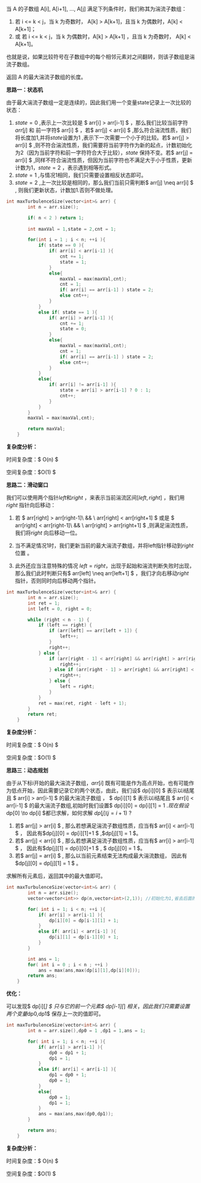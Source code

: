 当 A 的子数组 A[i], A[i+1], ..., A[j] 满足下列条件时，我们称其为湍流子数组：

1. 若 i <= k < j，当 k 为奇数时， A[k] > A[k+1]，且当 k 为偶数时，A[k] < A[k+1]；
2. 或 若 i <= k < j，当 k 为偶数时，A[k] > A[k+1] ，且当 k 为奇数时， A[k] < A[k+1]。

也就是说，如果比较符号在子数组中的每个相邻元素对之间翻转，则该子数组是湍流子数组。

返回 A 的最大湍流子数组的长度。



<b>思路一：状态机</b>

由于最大湍流子数组一定是连续的，因此我们用一个变量state记录上一次比较的状态：

1. $state = 0$ ,表示上一次比较是 $ arr[i] > arr[i-1] $ ，那么我们比较当前字符$arr[j]$ 和 前一字符$ arr[i] $ ，若$ arr[j] < arr[i] $ ,那么符合湍流性质，我们将长度加1,并将$state$设置为1 ,表示下一次需要一个小于的比较。若$ arr[j] > arr[i] $ ,则不符合湍流性质，我们需要将当前字符作为新的起点，计数初始化为2（因为当前字符和前一字符符合大于比较），$state$ 保持不变。若$   arr[j] = arr[i] $ ,同样不符合湍流性质，但因为当前字符也不满足大于小于性质，更新计数为1，$state = 2$ ，表示遇到相等形式。
2. $state = 1$ ,与情况1相同，我们只需要设置相反状态即可。
3. $state = 2$ ,上一次比较是相同的，那么我们当前只需判断$   arr[j] \neq arr[i] $  , 则我们更新状态，计数加1.否则不做处理。

```c++
int maxTurbulenceSize(vector<int>& arr) {
        int n = arr.size();

        if( n < 2 ) return 1;
        
        int maxVal = 1,state = 2,cnt = 1;

        for(int i = 1 ; i < n; ++i ){
            if( state == 0 ){
                if( arr[i] < arr[i-1] ){
                    cnt += 1;
                    state = 1;
                }
                else{
                    maxVal = max(maxVal,cnt);
                    cnt = 1;
                    if( arr[i] == arr[i-1] ) state = 2;
                    else cnt++;
                } 
            }
            else if( state == 1 ){
                if( arr[i] > arr[i-1] ){
                    cnt += 1;
                    state = 0;
                }
                else{
                    maxVal = max(maxVal,cnt);
                    cnt = 1;
                    if( arr[i] == arr[i-1] ) state = 2;
                    else cnt++;
                } 
            }
            else{ 
                if( arr[i] != arr[i-1] ){
                    state = arr[i] > arr[i-1] ? 0 : 1;
                    cnt++;
                }
            }
        } 
        maxVal = max(maxVal,cnt);

        return maxVal;
    }
```

<b>复杂度分析：</b>

时间复杂度：$ O(n) $

空间复杂度：$O(1) $ 



<b>思路二：滑动窗口</b>

我们可以使用两个指针$left$和$right$ ，来表示当前湍流区间$[left,right]$ ，我们用$right$ 指针向后移动：

1. 若 $ arr[right] > arr[right-1]\  \&\& \ arr[right] < arr[right+1] $ 或是 $ arr[right] < arr[right-1]\  \&\& \ arr[right] > arr[right+1] $ ,则满足湍流性质，我们将$right$ 向后移动一位。

2. 当不满足情况1时，我们更新当前的最大湍流子数组，并将left指针移动到$right$位置 。

3. 此外还应当注意特殊的情况 $left = right$，出现于起始和湍流判断失败时出现，那么我们此时判断只有$ arr[left] \neq arr[left+1] $ ，我们才向右移动$right$ 指针，否则同时向后移动两个指针。

   

```c++
int maxTurbulenceSize(vector<int>& arr) {
        int n = arr.size();
        int ret = 1;
        int left = 0, right = 0;

        while (right < n - 1) {
            if (left == right) {
                if (arr[left] == arr[left + 1]) {
                    left++;
                }
                right++;
            } else {
                if (arr[right - 1] < arr[right] && arr[right] > arr[right + 1]) {
                    right++;
                } else if (arr[right - 1] > arr[right] && arr[right] < arr[right + 1]) {
                    right++;
                } else {
                    left = right;
                }
            }
            ret = max(ret, right - left + 1);
        }
        return ret;
    }
```

<b>复杂度分析：</b>

时间复杂度：$ O(n) $

空间复杂度：$O(1) $ 



<b>思路三：动态规划</b>

由于从下标i开始的最大湍流子数组，$arr[i]$ 既有可能是作为高点开始，也有可能作为低点开始，因此需要记录它的两个状态，由此，我们设$ dp[i][0] $ 表示以i结尾且 $ arr[i] > arr[i-1] $ 的最大湍流子数组 ， $ dp[i][1] $ 表示以i结尾且 $ arr[i] < arr[i-1] $ 的最大湍流子数组,初始时我们设置$ dp[i][0] = dp[i][1] = 1 $. 现在假设$ dp[0] \to dp[i] $都已求解，如何求解 $dp[j] (j = i+1)$ ? 

1.  若$ arr[j] > arr[i] $ , 那么若想满足湍流子数组性质，应当有$ arr[i] < arr[i-1] $ ， 因此有$dp[j][0] = dp[i][1]+1 $ ,$dp[j][1] = 1 $。
2. 若$ arr[j] < arr[i] $ , 那么若想满足湍流子数组性质，应当有$ arr[i] > arr[i-1] $ ， 因此有$dp[j][1] = dp[i][0]+1 $   , $ dp[j][0] = 1  $。
3. 若$ arr[j] = arr[i] $ , 那么以当前元素结束无法构成最大湍流数组， 因此有$dp[j][0] = dp[j][1] = 1 $ 。

求解所有元素后，返回其中的最大值即可。

```c++
int maxTurbulenceSize(vector<int>& arr) {
        int n = arr.size();
        vector<vector<int>> dp(n,vector<int>(2,1)); //初始化为1,省去后面的重复赋值

        for( int i = 1; i < n; ++i ){
            if( arr[i] > arr[i-1] ){
                dp[i][0] = dp[i-1][1] + 1;
            } 
            else if( arr[i] < arr[i-1] ){
                dp[i][1] = dp[i-1][0] + 1;
            }
        }

        int ans = 1;
        for( int i = 0 ; i < n ; ++i )
            ans = max(ans,max(dp[i][1],dp[i][0]));
        return ans;
    }
```

<b>优化：</b>

可以发现$ dp[i][*] $ 只与它的前一个元素$ dp[i-1][*] $相关，因此我们只需要设置两个变量$dp0,dp1$ 保存上一次的值即可。



```c++
int maxTurbulenceSize(vector<int>& arr) {
        int n = arr.size(),dp0 = 1 ,dp1 = 1,ans = 1;

        for( int i = 1; i < n; ++i ){
            if( arr[i] > arr[i-1] ){
                dp0 = dp1 + 1;
                dp1 = 1;
            } 
            else if( arr[i] < arr[i-1] ){
                dp1 = dp0 + 1;
                dp0 = 1;
            }
            else{
                dp0 = 1;
                dp1 = 1;
            }
            ans = max(ans,max(dp0,dp1));
        }

        return ans;
    }
```

<b>复杂度分析：</b>

时间复杂度：$ O(n) $

空间复杂度：$O(1) $ 